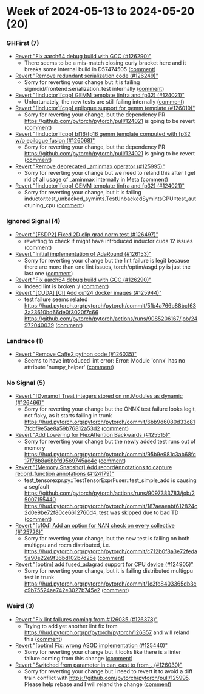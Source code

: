 # Week of 2024-05-13 to 2024-05-20 (20)

### GHFirst (7)

- [Revert "Fix aarch64 debug build with GCC (#126290)"](https://github.com/pytorch/pytorch/commit/875221dedf9eeda567b2327336a2aedc681b9cdc)
  - There seems to be a mis-match closing curly bracket here and it breaks some internal build in D57474505 ([comment](https://github.com/pytorch/pytorch/pull/126290#issuecomment-2118246756))
- [Revert "Remove redundant serialization code (#126249)"](https://github.com/pytorch/pytorch/commit/f89500030bb6909569668ba47b9895780dc44052)
  - Sorry for reverting your change but it is failing sigmoid/frontend:serialization_test internally ([comment](https://github.com/pytorch/pytorch/pull/126249#issuecomment-2118233656))
- [Revert "[inductor][cpp] GEMM template (infra and fp32) (#124021)"](https://github.com/pytorch/pytorch/commit/337830f6574057b5e04a7f2c0aa671a575058add)
  - Unfortunately, the new tests are still failing internally ([comment](https://github.com/pytorch/pytorch/pull/124021#issuecomment-2116415398))
- [Revert "[inductor][cpp] epilogue support for gemm template (#126019)"](https://github.com/pytorch/pytorch/commit/4a5ef0b7938f9b5b6cb2f1cd200f925059ba3f59)
  - Sorry for reverting your change, but the dependency PR https://github.com/pytorch/pytorch/pull/124021 is going to be revert ([comment](https://github.com/pytorch/pytorch/pull/126019#issuecomment-2116408137))
- [Revert "[inductor][cpp] bf16/fp16 gemm template computed with fp32 w/o epilogue fusion (#126068)"](https://github.com/pytorch/pytorch/commit/59ca0d8c141d016f5dcfaf76dfcb63949ee888fd)
  - Sorry for reverting your change, but the dependency PR https://github.com/pytorch/pytorch/pull/124021 is going to be revert ([comment](https://github.com/pytorch/pytorch/pull/126019#issuecomment-2116408137))
- [Revert "Remove deprecated _aminmax operator (#125995)"](https://github.com/pytorch/pytorch/commit/315389bfed3a0b29752997862e18681169ebd501)
  - Sorry for reverting your change but we need to reland this after I get rid of all usage of _aminmax internally in Meta ([comment](https://github.com/pytorch/pytorch/pull/125995#issuecomment-2113769497))
- [Revert "[inductor][cpp] GEMM template (infra and fp32) (#124021)"](https://github.com/pytorch/pytorch/commit/b6d8b256e6a46f032a17ca167f4c2ae9aa67755d)
  - Sorry for reverting your change, but it is failing inductor.test_unbacked_symints.TestUnbackedSymintsCPU::test_autotuning_cpu ([comment](https://github.com/pytorch/pytorch/pull/124021#issuecomment-2111318883))

### Ignored Signal (4)

- [Revert "[FSDP2] Fixed 2D clip grad norm test (#126497)"](https://github.com/pytorch/pytorch/commit/d782e43464bc939429054e3373af8cf80554fc45)
  - reverting to check if might have introduced inductor cuda 12 issues ([comment](https://github.com/pytorch/pytorch/pull/126497#issuecomment-2118338716))
- [Revert "Initial implementation of AdaRound (#126153)"](https://github.com/pytorch/pytorch/commit/ae6fdfa53989b3f67ef594dbcfdda9bab98a557a)
  - Sorry for reverting your change but the lint failure is legit because there are more than one lint issues, torch/optim/asgd.py is just the last one ([comment](https://github.com/pytorch/pytorch/pull/126153#issuecomment-2113902522))
- [Revert "Fix aarch64 debug build with GCC (#126290)"](https://github.com/pytorch/pytorch/commit/2086f91c4cd250a66fb57fbc9c09901680a1476d)
  - Indeed lint is broken :/ ([comment](https://github.com/pytorch/pytorch/pull/126290#issuecomment-2113332757))
- [Revert "[CUDA] [CI] Add cu124 docker images  (#125944)"](https://github.com/pytorch/pytorch/commit/fd48fb9930d0582c0ac0e0c6b2e031a43c028cbe)
  - test failure seems related https://hud.pytorch.org/pytorch/pytorch/commit/5fb4a766b88bcf633a23610bd66de0f3020f7c66 https://github.com/pytorch/pytorch/actions/runs/9085206167/job/24972040039 ([comment](https://github.com/pytorch/pytorch/pull/125944#issuecomment-2111321724))

### Landrace (1)

- [Revert "Remove Caffe2 python code (#126035)"](https://github.com/pytorch/pytorch/commit/ed76079af32181dbc4df2c51db90b8ad66174a75)
  - Seems to have introduced lint error: Error: Module 'onnx' has no attribute 'numpy_helper' ([comment](https://github.com/pytorch/pytorch/pull/126035#issuecomment-2110570863))

### No Signal (5)

- [Revert "[Dynamo] Treat integers stored on nn.Modules as dynamic (#126466)"](https://github.com/pytorch/pytorch/commit/71b6459edc19dac02b6e559977a0f615bf451210)
  - Sorry for reverting your change but the ONNX test failure looks legit, not flaky, as it starts failing in trunk https://hud.pytorch.org/pytorch/pytorch/commit/6bb9d6080d33c817fcbf9e5ae8a59b76812a53d2 ([comment](https://github.com/pytorch/pytorch/pull/126466#issuecomment-2119078245))
- [Revert "Add Lowering for FlexAttention Backwards (#125515)"](https://github.com/pytorch/pytorch/commit/0716f75cfb9d287a2dce74d79c8f2b72bd729d6c)
  - Sorry for reverting your change but the newly added test runs out of memory https://hud.pytorch.org/pytorch/pytorch/commit/95b9e981c3ab68fc17f78b8a6bbfd9569745ae4c ([comment](https://github.com/pytorch/pytorch/pull/125515#issuecomment-2114084869))
- [Revert "[Memory Snapshot] Add recordAnnotations to capture record_function annotations (#124179)"](https://github.com/pytorch/pytorch/commit/718bb9016f78f9fee1750977f0ad0539610dbce3)
  - test_tensorexpr.py::TestTensorExprFuser::test_simple_add is causing a segfault https://github.com/pytorch/pytorch/actions/runs/9097383783/job/25007155440 https://hud.pytorch.org/pytorch/pytorch/commit/187aeaeabf612824c2d0e9be72f80ce6612760d4, test was skipped due to bad TD ([comment](https://github.com/pytorch/pytorch/pull/124179#issuecomment-2112948246))
- [Revert "[c10d] Add an option for NAN check on every collective (#125726)"](https://github.com/pytorch/pytorch/commit/20aa7cc6788ff10dee2d927057b10a81af638a32)
  - Sorry for reverting your change, but the new test is failing on both multigpu and rocm distributed, i.e. https://hud.pytorch.org/pytorch/pytorch/commit/c712b0f8a3e72feda9a90e22e9f36bd102b7d25e ([comment](https://github.com/pytorch/pytorch/pull/125726#issuecomment-2110646075))
- [Revert "[optim] add fused_adagrad support for CPU device (#124905)"](https://github.com/pytorch/pytorch/commit/bd3cbdba2f7a3f69ccdd441c6e88c3f5ebe5df44)
  - Sorry for reverting your change, but it is failing distributed multigpu test in trunk https://hud.pytorch.org/pytorch/pytorch/commit/1c3fe8403365db3cc9b75524ae742e3027b745e2 ([comment](https://github.com/pytorch/pytorch/pull/124905#issuecomment-2108777063))

### Weird (3)

- [Revert "Fix lint failures coming from #126035 (#126378)"](https://github.com/pytorch/pytorch/commit/cdcba4dee5227519c96a9b50a3955c3519ed97e7)
  - Trying to add yet another lint fix from https://hud.pytorch.org/pr/pytorch/pytorch/126357 and will reland this ([comment](https://github.com/pytorch/pytorch/pull/126378#issuecomment-2114060547))
- [Revert "[optim] Fix: wrong ASGD implementation  (#125440)"](https://github.com/pytorch/pytorch/commit/e3c5d1b7d7645e3e9c9efc71cbbaa77248fda9c2)
  - Sorry for reverting your change but it looks like there is a linter failure coming from this change ([comment](https://github.com/pytorch/pytorch/pull/125440#issuecomment-2113833108))
- [Revert "Switched from parameter in can_cast to from_. (#126030)"](https://github.com/pytorch/pytorch/commit/6065a4d46ec8b4a51315990b8ac05565b5a84708)
  - Sorry for reverting your change but i need to revert it to avoid a diff train conflict with https://github.com/pytorch/pytorch/pull/125995.  Please help rebase and I will reland the change ([comment](https://github.com/pytorch/pytorch/pull/126030#issuecomment-2113757469))
